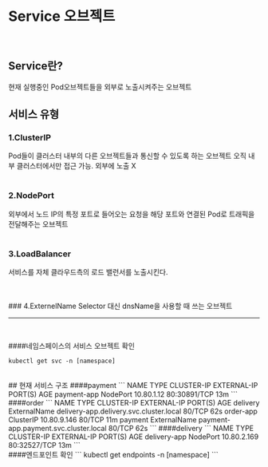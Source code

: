 # Service 오브젝트
<br>

## Service란?
현재 실행중인 Pod오브젝트들을 외부로 노출시켜주는 오브젝트
<br>

## 서비스 유형

### 1.ClusterIP
Pod들이 클러스터 내부의 다른 오브젝트들과 통신할 수 있도록 하는 오브젝트
오직 내부 클러스터에서만 접근 가능. 외부에 노출 X
<br>
<br>
### 2.NodePort
외부에서 노드 IP의 특정 포트로 들어오는 요청을 해당 포트와 연결된 Pod로 트래픽을 전달해주는 오브젝트
<br>
<br>
### 3.LoadBalancer
서비스를 자체 클라우드측의 로드 밸런서를 노출시킨다.

<br>
<br>
### 4.ExternelName
Selector 대신 dnsName을 사용할 때 쓰는 오브젝트

---
<br>

####네임스페이스의 서비스 오브젝트 확인
```
kubectl get svc -n [namespace]
```

<br>
## 현재 서비스 구조
####payment
```
NAME          TYPE       CLUSTER-IP   EXTERNAL-IP   PORT(S)        AGE
payment-app   NodePort   10.80.1.12   <none>        80:30891/TCP   13m
```
####order
```
NAME        TYPE           CLUSTER-IP    EXTERNAL-IP                               PORT(S)   AGE
delivery    ExternalName   <none>        delivery-app.delivery.svc.cluster.local   80/TCP    62s
order-app   ClusterIP      10.80.9.146   <none>                                    80/TCP    11m
payment     ExternalName   <none>        payment-app.payment.svc.cluster.local     80/TCP    62s
```
####delivery
```
NAME           TYPE       CLUSTER-IP    EXTERNAL-IP   PORT(S)        AGE
delivery-app   NodePort   10.80.2.169   <none>        80:32527/TCP   13m
```

<br>
####엔드포인트 확인
```
kubectl get endpoints -n [namespace]
```